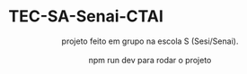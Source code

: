 # TEC-SA-Senai-CTAI

<div align="center">
  projeto feito em grupo na escola S (Sesi/Senai).
  <br/>
  <br/>
  npm run dev para rodar o projeto
</div>
